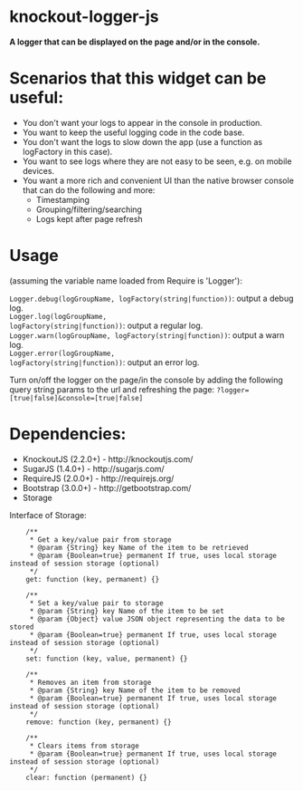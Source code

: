 knockout-logger-js
==================

<strong>A logger that can be displayed on the page and/or in the console.</strong>

<h1>Scenarios that this widget can be useful:</h1>
<ul>
   <li>You don't want your logs to appear in the console in production.</li> 
   <li>You want to keep the useful logging code in the code base.</li>
   <li>You don't want the logs to slow down the app (use a function as logFactory in this case).</li>
   <li>You want to see logs where they are not easy to be seen, e.g. on mobile devices.</li>
   <li>
      You want a more rich and convenient UI than the native browser console that can do the following and more:
      <ul>
         <li>Timestamping</li>
         <li>Grouping/filtering/searching</li>
         <li>Logs kept after page refresh</li>
      </ul>
   </li>
</ul>

<h1>Usage</h1> 
(assuming the variable name loaded from Require is 'Logger'):

<code>Logger.debug(logGroupName, logFactory(string|function))</code>: output a debug log.<br />
<code>Logger.log(logGroupName, logFactory(string|function))</code>: output a regular log.<br />
<code>Logger.warn(logGroupName, logFactory(string|function))</code>: output a warn log.<br />
<code>Logger.error(logGroupName, logFactory(string|function))</code>: output an error log.<br />

Turn on/off the logger on the page/in the console by adding the following query string params to the url and refreshing the page:
<code>?logger=[true|false]&console=[true|false]</code>


<h1>Dependencies:</h1>

<ul>
   <li>KnockoutJS (2.2.0+) - http://knockoutjs.com/</li>
   <li>SugarJS (1.4.0+) - http://sugarjs.com/</li>
   <li>RequireJS (2.0.0+) - http://requirejs.org/</li>
   <li>Bootstrap (3.0.0+) - http://getbootstrap.com/</li>
   <li>Storage
</ul>

Interface of Storage:

        /**
         * Get a key/value pair from storage
         * @param {String} key Name of the item to be retrieved
         * @param {Boolean=true} permanent If true, uses local storage instead of session storage (optional)
         */
        get: function (key, permanent) {}
        
        /**
         * Set a key/value pair to storage
         * @param {String} key Name of the item to be set
         * @param {Object} value JSON object representing the data to be stored
         * @param {Boolean=true} permanent If true, uses local storage instead of session storage (optional)
         */
        set: function (key, value, permanent) {}
        
        /**
         * Removes an item from storage
         * @param {String} key Name of the item to be removed
         * @param {Boolean=true} permanent If true, uses local storage instead of session storage (optional)
         */
        remove: function (key, permanent) {}
        
        /**
         * Clears items from storage
         * @param {Boolean=true} permanent If true, uses local storage instead of session storage (optional)
         */
        clear: function (permanent) {}

